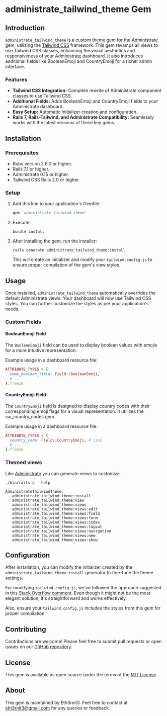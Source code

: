 # administrate_tailwind_theme Gem

## Introduction
`administrate_tailwind_theme` is a custom theme gem for the [Administrate](https://github.com/thoughtbot/administrate) gem, utilizing the [Tailwind CSS](https://tailwindcss.com/) framework. This gem revamps all views to use Tailwind CSS classes, enhancing the visual aesthetics and responsiveness of your Administrate dashboard. It also introduces additional fields like BooleanEmoji and CountryEmoji for a richer admin interface.

### Features
- **Tailwind CSS Integration:** Complete rewrite of Administrate component classes to use Tailwind CSS.
- **Additional Fields:** Adds BooleanEmoji and CountryEmoji fields to your Administrate dashboard.
- **Easy Setup:** Automatic initializer creation and configuration.
- **Rails 7, Rails-Tailwind, and Administrate Compatibility:** Seamlessly works with the latest versions of these key gems.

## Installation
### Prerequisites
- Ruby version 2.6.0 or higher.
- Rails 7.1 or higher.
- Administrate 0.15 or higher.
- Tailwind CSS Rails 2.0 or higher.

### Setup
1. Add this line to your application's Gemfile:

   ```ruby
   gem 'administrate_tailwind_theme'
   ```

2. Execute:

   ```
   bundle install
   ```

3. After installing the gem, run the installer:

   ```
   rails generate administrate_tailwind_theme:install
   ```

   This will create an initializer and modify your `tailwind.config.js` to ensure proper compilation of the gem's view styles.

## Usage

Once installed, `administrate_tailwind_theme` automatically overrides the default Administrate views. Your dashboard will now use Tailwind CSS styles. You can further customize the styles as per your application's needs.

### Custom Fields
#### BooleanEmoji Field
The `BooleanEmoji` field can be used to display boolean values with emojis for a more intuitive representation.

Example usage in a dashboard resource file:
```ruby
ATTRIBUTE_TYPES = {
  some_boolean_field: Field::BooleanEmoji,
  # ...
}.freeze
```

#### CountryEmoji Field
The `CountryEmoji` field is designed to display country codes with their corresponding emoji flags for a visual representation. It utilizes the iso_country_codes gem.

Example usage in a dashboard resource file:
```ruby
ATTRIBUTE_TYPES = {
  country_code: Field::CountryEmoji, # iso2
  # ...
}.freeze
```

### Themed views
Like [Administrate](https://github.com/thoughtbot/administrate) you can generate views to customize
```shell
./bin/rails g --help
...
AdministrateTailwindTheme:
   administrate_tailwind_theme:install
   administrate_tailwind_theme:view
   administrate_tailwind_theme:views
   administrate_tailwind_theme:views:edit
   administrate_tailwind_theme:views:field
   administrate_tailwind_theme:views:form
   administrate_tailwind_theme:views:index
   administrate_tailwind_theme:views:layout
   administrate_tailwind_theme:views:navigation
   administrate_tailwind_theme:views:new
   administrate_tailwind_theme:views:show
```

## Configuration

After installation, you can modify the initializer created by the `administrate_tailwind_theme:install` generator to fine-tune the theme settings.

For modifying `tailwind.config.js`, we've followed the approach suggested in this [Stack Overflow comment](https://stackoverflow.com/a/74737193/8213274). Even though it might not be the most elegant solution, it's straightforward and works effectively.

Also, ensure your `tailwind.config.js` includes the styles from this gem for proper compilation.

## Contributing

Contributions are welcome! Please feel free to submit pull requests or open issues on our [GitHub repository](https://github.com/eth3rnit3/administrate_tailwind_theme).

## License

This gem is available as open source under the terms of the [MIT License](https://opensource.org/licenses/MIT).

## About

This gem is maintained by Eth3rnit3. Feel free to contact at [eth3rnit3@gmail.com](mailto:eth3rnit3@gmail.com) for any queries or feedback.